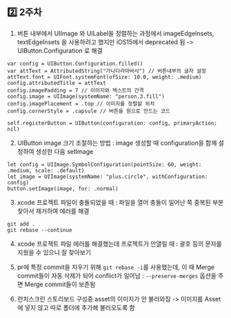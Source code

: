 ## 2️⃣ 2주차

1. 버튼 내부에서 UIImage 와 UILabel을 정렬하는 과정에서 imageEdgeInsets, textEdgeInsets 을 사용하려고 했지만 iOS15에서 deprecated 됨
 -> UIButton.Configuration 로 해결
 
```swift=
var config = UIButton.Configuration.filled()
var attText = AttributedString("가나다라마바사") // 버튼내부의 글자 설정
attText.font = UIFont.systemFont(ofSize: 10.0, weight: .medium)
config.attributedTitle = attText
config.imagePadding = 7 // 이미지와 텍스트의 간격
config.image = UIImage(systemName: "person.3.fill")
config.imagePlacement = .top // 이미지를 정렬할 위치
config.cornerStyle = .capsule // 버튼을 원으로 만드는 코드

self.registerButton = UIButton(configuration: config, primaryAction: nil)
```


2. UIButton image 크기 조절하는 방법 : image 생성할 때 configuration을 함께 설정하여 생성한 다음 setImage

```swift=
let config = UIImage.SymbolConfiguration(pointSize: 60, weight: .medium, scale: .default)
let image = UIImage(systemName: "plus.circle", withConfiguration: config)
button.setImage(image, for: .normal)
```

3.  xcode 프로젝트 파일이 충돌되었을 때 : 파일을 열어 충돌이 일어난 쪽 중복된 부분 찾아서 제거하여 에러를 해결

```terminal=
git add . 
git rebase --continue
```

4.  xcode 프로젝트 파일 에러를 해결했는데 프로젝트가 안열릴 때 : 괄호 등의 문자를 지웠을 수 있으니 잘 찾아보기

5.  pr에 특정 commit을 지우기 위해 `git rebase -i`를 사용했는데, 이 때 Merge commit들이 자동 삭제가 되어 conflict가 일어남 : `--preserve-merges` 옵션을 주면 Merge commit들이 보존됨

6. 런치스크린 스토리보드 구성중 asset의 이미지가 안 불러와짐 -> 이미지를 Asset에 넣지 않고 따로 폴더에 추가해 불러오도록 함